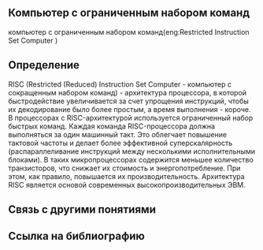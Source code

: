 ## Компьютер с ограниченным набором команд
компьютер с ограниченным набором команд(eng:Restricted Instruction Set Computer )
## Определение

RISC (Restricted (Reduced) Instruction Set Computer - компьютер с сокращенным набором команд) - архитектура процессора, в которой быстродействие увеличивается за счет упрощения инструкций, 
чтобы их декодирование было более простым, а время выполнения - короче. В процессорах с RISC-архитектурой используется ограниченный набор быстрых команд. Каждая команда RISC-процессора должна выполняться за один машинный такт. 
Это облегчает повышение тактовой частоты и делает более эффективной суперскалярность (распараллеливание инструкций между несколькими исполнительными блоками).
В таких микропроцессорах содержится меньшее количество транзисторов, что снижает их стоимость и энергопотребление.
При этом, как правило, повышается их производительность. Архитектура RISC является основой современных высокопроизводительных ЭВМ.

## Связь с другими понятиями


## Cсылка на библиографию


